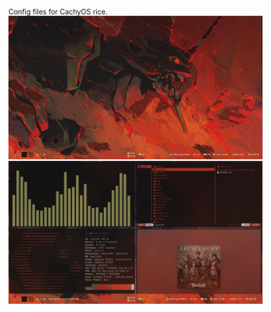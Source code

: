 Config files for CachyOS rice.
![alt text](https://github.com/Drakhtym/CachyOS/blob/main/1745315429_grim.png?raw=true)
![alt text](https://github.com/Drakhtym/CachyOS/blob/main/1745315763_grim.png?raw=true)
